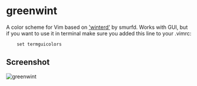 # greenwint

A color scheme for Vim based on ['winterd'] by smurfd.
Works with GUI, but if you want to use it in terminal make sure you added 
this line to your .vimrc:

        set termguicolors

Screenshot
---

![greenwint]()


   ['winterd']: <https://github.com/smurfd/winterd>
